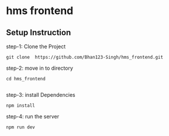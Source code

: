 # hms frontend
## Setup Instruction
step-1: Clone the Project  

```
git clone  https://github.com/Bhan123-Singh/hms_frontend.git

```
step-2: move in to directory

```
cd hms_frontend
 
```
step-3: install Dependencies

```
npm install

```
step-4: run the server

```
npm run dev

```
